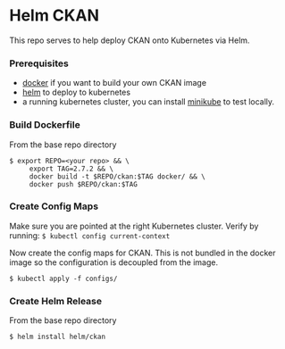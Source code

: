 # Helm CKAN

This repo serves to help deploy CKAN onto Kubernetes via Helm.

### Prerequisites
- [docker](https://docs.docker.com/install/) if you want to build your own CKAN image
- [helm](https://github.com/kubernetes/helm#install) to deploy to kubernetes
- a running kubernetes cluster, you can install [minikube](https://kubernetes.io/docs/tasks/tools/install-minikube/) to test locally.

### Build Dockerfile
From the base repo directory
```
$ export REPO=<your repo> && \
     export TAG=2.7.2 && \
     docker build -t $REPO/ckan:$TAG docker/ && \
     docker push $REPO/ckan:$TAG
```

### Create Config Maps
Make sure you are pointed at the right Kubernetes cluster.  Verify by running:
`$ kubectl config current-context`

Now create the config maps for CKAN. This is not bundled in the docker image so the configuration is decoupled from the image.

```
$ kubectl apply -f configs/
```

### Create Helm Release
From the base repo directory
```
$ helm install helm/ckan
```
